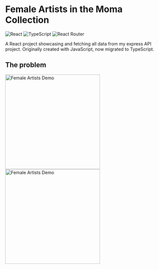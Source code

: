 # Female Artists in the Moma Collection

![React](https://img.shields.io/badge/react-%2320232a.svg?style=for-the-badge&logo=react&logoColor=%2361DAFB)
![TypeScript](https://img.shields.io/badge/typescript-%23007ACC.svg?style=for-the-badge&logo=typescript&logoColor=white)
![React Router](https://img.shields.io/badge/React_Router-CA4245?style=for-the-badge&logo=react-router&logoColor=white)

A React project showcasing and fetching all data from my express API project. Originally created with JavaScript, now migrated to TypeScript. 

## The problem

<img width="300" alt="Female Artists Demo" src="images/demo1.png">
<img width="300" alt="Female Artists Demo" src="images/demo2.png">
